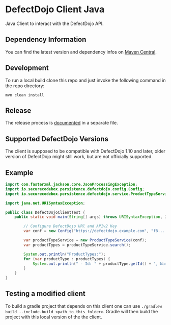 <!--
SPDX-FileCopyrightText: the secureCodeBox authors

SPDX-License-Identifier: Apache-2.0
-->

# DefectDojo Client Java

Java Client to interact with the DefectDojo API.

## Dependency Information

You can find the latest version and dependency infos on [Maven Central](https://central.sonatype.com/artifact/io.securecodebox/defectdojo-client/).

## Development

To run a local build clone this repo and just invoke the following command in the repo directory: 

```shell
mvn clean install
```

## Release

The release process is [documented](docs/release.md) in a separate file.

## Supported DefectDojo Versions

The client is supposed to be compatible with DefectDojo 1.10 and later, older version of DefectDojo might still work, but are not officially supported.

## Example

```java
import com.fasterxml.jackson.core.JsonProcessingException;
import io.securecodebox.persistence.defectdojo.config.Config;
import io.securecodebox.persistence.defectdojo.service.ProductTypeService;

import java.net.URISyntaxException;

public class DefectDojoClientTest {
    public static void main(String[] args) throws URISyntaxException, JsonProcessingException {

        // Configure DefectDojo URl and APIv2 Key
        var conf = new Config("https://defectdojo.example.com", "f8....");

        var productTypeService = new ProductTypeService(conf);
        var productTypes = productTypeService.search();

        System.out.println("ProductTypes:");
        for (var productType : productTypes) {
            System.out.println(" - Id: " + productType.getId() + ", Name: '" + productType.getName()) + "'";
        }
    }
}
```

## Testing a modified client
To build a gradle project that depends on this client one can use `./gradlew build --include-build <path_to_this_folder>`. Gradle will then build the project with this local version of the the client.
